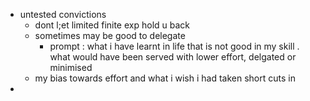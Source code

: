 - untested convictions
	- dont l;et limited finite exp hold u back
	- sometimes may be good to delegate
		- prompt : what i have learnt in life that is not good in my skill . what would have been served with lower effort, delgated or minimised
	- my bias towards effort and what i wish i had taken short cuts in
-